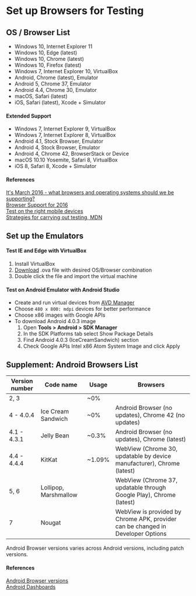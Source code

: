 # Set up Browsers for Testing
## OS / Browser List

- Windows 10, Internet Explorer 11
- Windows 10, Edge (latest)
- Windows 10, Chrome (latest)
- Windows 10, Firefox (latest)
- Windows 7, Internet Explorer 10, VirtualBox
- Android, Chrome (latest), Emulator
- Android 5, Chrome 37, Emulator
- Android 4.4, Chrome 30, Emulator
- macOS, Safari (latest)
- iOS, Safari (latest), Xcode + Simulator

#### Extended Support

- Windows 7, Internet Explorer 9, VirtualBox
- Windows 7, Internet Explorer 8, VirtualBox
- Android 4.1, Stock Browser, Emulator
- Android 4, Stock Browser, Emulator
- Android 4, Chrome 42, BrowserStack or Device
- macOS 10.10 Yosemite, Safari 8, VirtualBox
- iOS 8, Safari 8, Xcode + Simulator

#### References

[It's March 2016 - what browsers and operating systems should we be supporting?](http://www.wiliam.com.au/wiliam-blog/its-march-2016-what-browsers-and-operating-systems-should-we-be-supporting)  
[Browser Support for 2016](http://blog.todaysmeet.com/browser-support-update-for-2016/)  
[Test on the right mobile devices](https://www.browserstack.com/test-on-the-right-mobile-devices)  
[Strategies for carrying out testing, MDN](https://developer.mozilla.org/en-US/docs/Learn/Tools_and_testing/Cross_browser_testing/Testing_strategies)

## Set up the Emulators
#### Test IE and Edge with VirtualBox

1. Install VirtualBox
2. [Download](https://developer.microsoft.com/en-us/microsoft-edge/tools/vms/) .ova file with desired OS/Browser combination
3. Double click the file and import the virtual machine

#### Test on Android Emulator with Android Studio

- Create and run virtual devices from [AVD Manager](https://developer.android.com/studio/run/managing-avds.html)
- Choose `480 x 800: mdpi` devices for better performance
- Choose x86 images with Google APIs
- To download Android 4.0.3 image
    1. Open **Tools > Android > SDK Manager**
    2. In the SDK Platforms tab select Show Package Details
    3. Find Android 4.0.3 (IceCreamSandwich) section
    4. Check Google APIs Intel x86 Atom System Image and click Apply

## Supplement: Android Browsers List

| Version number | Code name             | Usage  | Browsers                                                                        |
|----------------|-----------------------|--------|---------------------------------------------------------------------------------|
| 2, 3           |                       | ~0%    |                                                                                 |
| 4 - 4.0.4      | Ice Cream Sandwich    | ~0%    | Android Browser (no updates), Chrome 42 (no updates)                            |
| 4.1 - 4.3.1    | Jelly Bean            | ~0.3%  | Android Browser (no updates), Chrome (latest)                                   |
| 4.4 - 4.4.4    | KitKat                | ~1.09% | WebView (Chrome 30, updatable by device manufacturer), Chrome (latest)          |
| 5, 6           | Lollipop, Marshmallow |        | WebView (Chrome 37, updatable through Google Play), Chrome (latest)             |
| 7              | Nougat                |        | WebView is provided by Chrome APK, provider can be changed in Developer Options |

Android Browser versions varies across Android versions, including patch versions.

#### References

[Android Browser versions](https://decadecity.net/blog/2013/11/21/android-browser-versions)  
[Android Dashboards](https://developer.android.com/about/dashboards/index.html)
